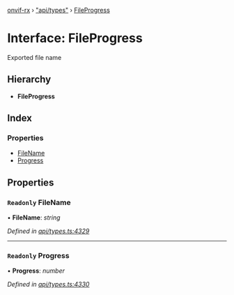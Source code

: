 [onvif-rx](../README.md) › ["api/types"](../modules/_api_types_.md) › [FileProgress](_api_types_.fileprogress.md)

# Interface: FileProgress

Exported file name

## Hierarchy

* **FileProgress**

## Index

### Properties

* [FileName](_api_types_.fileprogress.md#readonly-filename)
* [Progress](_api_types_.fileprogress.md#readonly-progress)

## Properties

### `Readonly` FileName

• **FileName**: *string*

*Defined in [api/types.ts:4329](https://github.com/patrickmichalina/onvif-rx/blob/3e9b152/src/api/types.ts#L4329)*

___

### `Readonly` Progress

• **Progress**: *number*

*Defined in [api/types.ts:4330](https://github.com/patrickmichalina/onvif-rx/blob/3e9b152/src/api/types.ts#L4330)*
